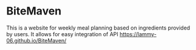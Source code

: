 # BiteMaven
This is a website for weekly meal planning based on ingredients provided by users. It allows for easy integration of API
https://lammy-06.github.io/BiteMaven/
